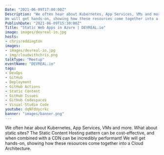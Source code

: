 ```yaml
---
Date: "2021-06-09T17:00:00Z"
Description: "We often hear about Kubernetes, App Services, VMs and more. What about static sites? The Static Content Hosting pattern can be cost-effective, and when combined with a CDN can be incredibly performant!
We will get hands-on, showing how these resources come together into a Cloud Architecture."
PublishDate: "2021-06-09T15:30:00Z"
Title: "Static Web Apps in Azure | DEVREAL.io"
image: images/devreal-io.jpg
hosts:
- chrisreddington
images:
- images/devreal-io.jpg
- img/cloudwithchris.png
talkType: "Meetup"
eventName: "DEVREAL.io"
tags:
- DevOps
- GitHub
- Deployment
- GitHub Actions
- Static Content
- GitHub Issues
- GitHub Codespaces
- Visual Studio Code
youtube: dqNFdUycrkc
banner: "images/banner.png"
---
```

We often hear about Kubernetes, App Services, VMs and more. What about static sites? The Static Content Hosting pattern can be cost-effective, and when combined with a CDN can be incredibly performant!
We will get hands-on, showing how these resources come together into a Cloud Architecture.
